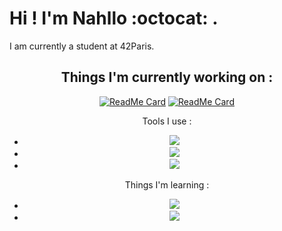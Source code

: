 # Hi ! I'm Nahllo :octocat: .

I am currently a student at 42Paris.

<div align=center>

## Things I'm currently working on :

<div>

[![ReadMe Card](https://github-readme-stats.vercel.app/api/pin/?username=NahIIo&repo=netwhat&theme=radical)](https://github.com/NahIIo/netwhat)
[![ReadMe Card](https://github-readme-stats.vercel.app/api/pin/?username=NahIIo&repo=ft_server&theme=radical)](https://github.com/NahIIo/ft_server)

<div aling=left>

Tools I use :

  - <img src="http://img.shields.io/badge/-VS%20Code-007ACC?style=flat&logo=visual%20studio%20code&logoColor=white">
  
  - <img src="http://img.shields.io/badge/-Github-000000?style=flat&logo=github&logoColor=FFFFFF">

  - <img src="http://img.shields.io/badge/-Git-F1502F?style=flat&logo=git&logoColor=FFFFFF">


Things I'm learning :

  - <img src="https://img.shields.io/badge/-C%20&%20C++-659ad2?style=flat&logo=c%2B%2B&logoColor=ffffff">
  
  - <img src="https://img.shields.io/badge/-JavaScript-eed718?style=flat&logo=javascript&logoColor=ffffff">

</div>
